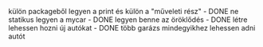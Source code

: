 külön packageből legyen a print és külön a "műveleti rész" - DONE
ne statikus legyen a mycar - DONE
legyen benne az öröklődés - DONE
létre lehessen hozni új autókat - DONE
több garázs
mindegyikhez lehessen adni autót

